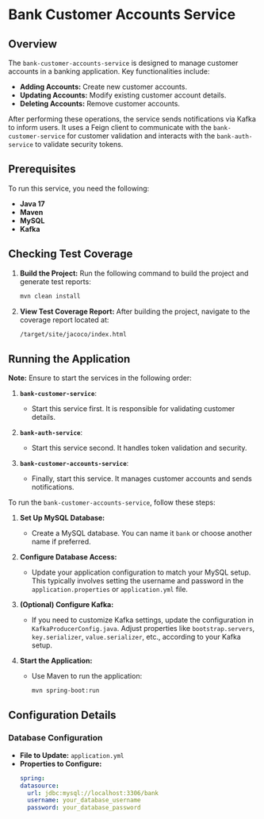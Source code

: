 # Bank Customer Accounts Service

## Overview

The `bank-customer-accounts-service` is designed to manage customer accounts in a banking application. Key functionalities include:

- **Adding Accounts:** Create new customer accounts.
- **Updating Accounts:** Modify existing customer account details.
- **Deleting Accounts:** Remove customer accounts.

After performing these operations, the service sends notifications via Kafka to inform users. It uses a Feign client to communicate with the `bank-customer-service` for customer validation and interacts with the `bank-auth-service` to validate security tokens.

## Prerequisites

To run this service, you need the following:

- **Java 17**
- **Maven**
- **MySQL**
- **Kafka**

## Checking Test Coverage

1. **Build the Project:**
   Run the following command to build the project and generate test reports:
   ```sh
   mvn clean install
   ```
2. **View Test Coverage Report:**
   After building the project, navigate to the coverage report located at:
   ```sh
   /target/site/jacoco/index.html
   ```
   
## Running the Application

**Note:** Ensure to start the services in the following order:

1. **`bank-customer-service`**:
   - Start this service first. It is responsible for validating customer details.

2. **`bank-auth-service`**:
   - Start this service second. It handles token validation and security.

3. **`bank-customer-accounts-service`**:
   - Finally, start this service. It manages customer accounts and sends notifications.


To run the `bank-customer-accounts-service`, follow these steps:

1. **Set Up MySQL Database:**
   - Create a MySQL database. You can name it `bank` or choose another name if preferred.

2. **Configure Database Access:**
   - Update your application configuration to match your MySQL setup. This typically involves setting the username and password in the `application.properties` or `application.yml` file.

3. **(Optional) Configure Kafka:**
   - If you need to customize Kafka settings, update the configuration in `KafkaProducerConfig.java`. Adjust properties like `bootstrap.servers`, `key.serializer`, `value.serializer`, etc., according to your Kafka setup.

4. **Start the Application:**
   - Use Maven to run the application:
     ```sh
     mvn spring-boot:run
     ```

## Configuration Details

### Database Configuration

- **File to Update:** `application.yml`
- **Properties to Configure:**
  ```yml
  spring:
  datasource:
    url: jdbc:mysql://localhost:3306/bank
    username: your_database_username
    password: your_database_password
  ```